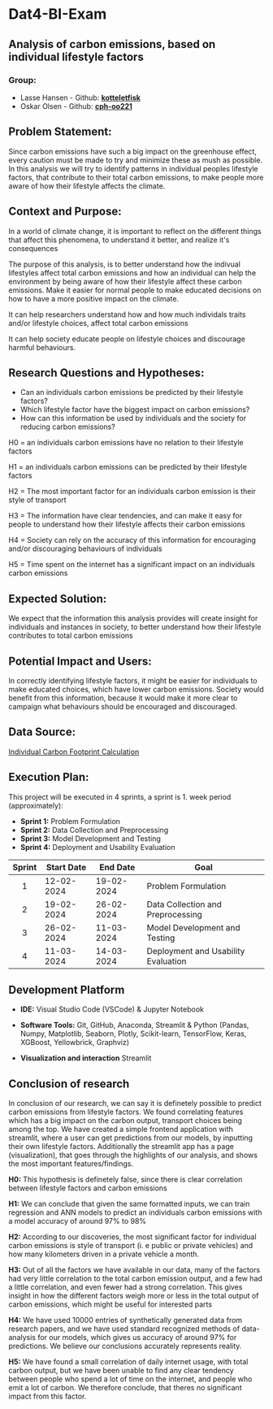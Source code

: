 # Dat4-BI-Exam

## Analysis of carbon emissions, based on individual lifestyle factors

### Group:

- Lasse Hansen - Github: **[kotteletfisk](https://github.com/kotteletfisk)**
- Oskar Olsen - Github: **[cph-oo221](https://github.com/cph-oo221)**

## Problem Statement:

Since carbon emissions have such a big impact on the greenhouse effect, every caution must be made to try and minimize these as mush as possible.
In this analysis we will try to identify patterns in individual peoples lifestyle factors, that contribute to their total carbon emissions, to make people more aware of how their lifestyle affects the climate.

## Context and Purpose:

In a world of climate change, it is important to reflect on the different things that affect this phenomena,
to understand it better, and realize it's consequences

The purpose of this analysis, is to better understand how the indivual lifestyles affect total
carbon emissions and how an individual can help the environment by being aware of how their lifestyle
affect these carbon emissions.
Make it easier for normal people to make educated decisions on how to have a more positive impact on the climate.

It can help researchers understand how and how much individals traits and/or lifestyle choices, affect total carbon
emissions

It can help society educate people on lifestyle choices and discourage harmful behaviours.

## Research Questions and Hypotheses:

- Can an individuals carbon emissions be predicted by their lifestyle factors?
- Which lifestyle factor have the biggest impact on carbon emissions?
- How can this information be used by individuals and the society for reducing carbon emissions?

H0 = an individuals carbon emissions have no relation to their lifestyle factors

H1 = an individuals carbon emissions can be predicted by their lifestyle factors

H2 = The most important factor for an individuals carbon emission is their style of transport

H3 = The information have clear tendencies, and can make it easy for people to understand how their lifestyle
affects their carbon emissions

H4 = Society can rely on the accuracy of this information for encouraging and/or discouraging behaviours of
individuals

H5 = Time spent on the internet has a significant impact on an individuals carbon emissions

## Expected Solution:

We expect that the information this analysis provides will create insight for individuals and instances in society,
to better understand how their lifestyle contributes to total carbon emissions

## Potential Impact and Users:

In correctly identifying lifestyle factors, it might be easier for individuals to make educated choices, which have lower carbon emissions.
Society would benefit from this information, because it would make it more clear to campaign what behaviours should be encouraged and discouraged.

## Data Source:

[Individual Carbon Footprint Calculation](https://www.kaggle.com/datasets/dumanmesut/individual-carbon-footprint-calculation)

## Execution Plan:

This project will be executed in 4 sprints, a sprint is 1. week period (approximately):

- **Sprint 1:** Problem Formulation
- **Sprint 2:** Data Collection and Preprocessing
- **Sprint 3:** Model Development and Testing
- **Sprint 4:** Deployment and Usability Evaluation

| Sprint | Start Date | End Date   | Goal                                |
| :----: | ---------- | ---------- | ----------------------------------- |
|   1    | 12-02-2024 | 19-02-2024 | Problem Formulation                 |
|   2    | 19-02-2024 | 26-02-2024 | Data Collection and Preprocessing   |
|   3    | 26-02-2024 | 11-03-2024 | Model Development and Testing       |
|   4    | 11-03-2024 | 14-03-2024 | Deployment and Usability Evaluation |

## Development Platform

- **IDE:** Visual Studio Code (VSCode) & Jupyter Notebook

- **Software Tools:** Git, GitHub, Anaconda, Streamlit & Python (Pandas, Numpy, Matplotlib, Seaborn, Plotly, Scikit-learn, TensorFlow, Keras, XGBoost, Yellowbrick, Graphviz)

- **Visualization and interaction** Streamlit

## Conclusion of research

In conclusion of our research, we can say it is definetely possible to predict carbon emissions from lifestyle factors.
We found correlating features which has a big impact on the carbon output, transport choices being among the top.
We have created a simple frontend application with streamlit, where a user can get predictions from our models, by inputting their own lifestyle factors. Additionally the streamlit app has a page (visualization), that goes through the highlights of our analysis, and shows the most important features/findings.

**H0:**
This hypothesis is definetely false, since there is clear correlation between lifestyle factors and carbon emissions

**H1:**
We can conclude that given the same formatted inputs, we can train regression and ANN models to predict an individuals carbon emissions
with a model accuracy of around 97% to 98%

**H2:**
According to our discoveries, the most significant factor
for individual carbon emissions is style of transport (i. e public or private vehicles) and how many kilometers driven in a private vehicle a month.

**H3:**
Out of all the factors we have available in our data, many of the factors had very little correlation to the total carbon emission output, and a few had a little correlation, and even fewer had a strong correlation.
This gives insight in how the different factors weigh more or less in the total output of carbon emissions, which might be useful for interested parts

**H4:**
We have used 10000 entries of synthetically generated data from research papers, and we have used standard recognized methods of data-analysis for our models, which gives us accuracy of around 97% for predictions. We believe our conclusions accurately represents reality.

**H5:**
We have found a small correlation of daily internet usage, with total carbon output, but we have been unable to find any clear tendency between people who spend a lot of time on the internet, and people who emit a lot of carbon. We therefore conclude, that theres no significant impact from this factor.
